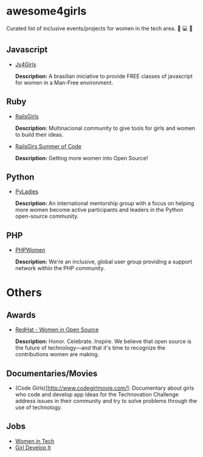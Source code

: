 # awesome4girls
Curated list of inclusive events/projects for women in the tech area. :rose: :computer: :gift_heart:

## Javascript
  - [Js4Girls](http://js4girls.com/)
  
    **Description:** A brasilian iniciative to provide FREE classes of javascript for women in a Man-Free environment.

## Ruby
  - [RailsGirls](http://railsgirls.com/)
   
    **Description:** Multinacional community to give tools for girls and women to build their ideas.

  - [RailsGirs Summer of Code](http://railsgirlssummerofcode.org/)
     
    **Description:** Getting more women into Open Source!

## Python
  - [PyLadies](http://www.pyladies.com/)
 
    **Description:** An international mentorship group with a focus on helping more women become active participants and leaders in the Python open-source community.

## PHP
 - [PHPWomen](https://phpwomen.org/)
 
   **Description:** We're an inclusive, global user group providing a support network within the PHP community.

# Others
 
## Awards
  - [RedHat - Women in Open Source](https://www.redhat.com/en/about/women-in-open-source)
 
    **Description:** Honor. Celebrate. Inspire.
We believe that open source is the future of technology—and that it's time to recognize the contributions women are making.

## Documentaries/Movies
  - (Code Girls)[http://www.codegirlmovie.com/]: Documentary about girls who code and develop app ideas for the Technovation Challenge address issues in their community and try to solve problems through the use of technology. 

## Jobs
  - [Women in Tech](http://www.womenintechnology.co.uk/)
  - [Girl Develop It](https://www.girldevelopit.com/)
